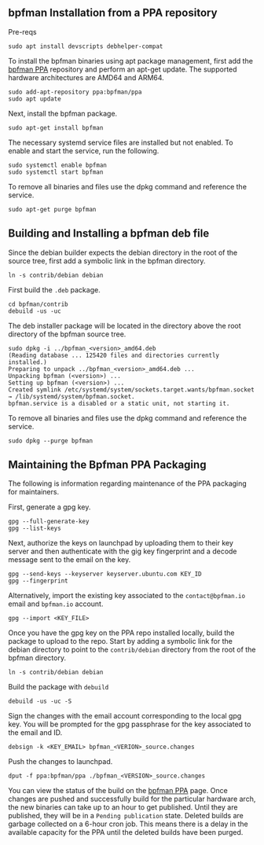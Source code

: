 ## bpfman Installation from a PPA repository

Pre-reqs

```shell
sudo apt install devscripts debhelper-compat
```
To install the bpfman binaries using apt package management, first add the [bpfman PPA](https://launchpad.net/~bpfman) repository and perform an apt-get update. The supported hardware architectures are AMD64 and ARM64.

```shell
sudo add-apt-repository ppa:bpfman/ppa
sudo apt update
```

Next, install the bpfman package.

```shell
sudo apt-get install bpfman
```

The necessary systemd service files are installed but not enabled. To enable and start the service, run the following.

```shell
sudo systemctl enable bpfman
sudo systemctl start bpfman
```

To remove all binaries and files use the dpkg command and reference the service.

```shell
sudo apt-get purge bpfman
```

## Building and Installing a bpfman deb file

Since the debian builder expects the debian directory in the root of the source tree, first add a symbolic link in the bpfman directory.

```shell
ln -s contrib/debian debian
```

First build the `.deb` package.

```shell
cd bpfman/contrib
debuild -us -uc
```

The deb installer package will be located in the directory above the root directory of the bpfman source tree.

```text
sudo dpkg -i ../bpfman_<version>_amd64.deb
(Reading database ... 125420 files and directories currently installed.)
Preparing to unpack ../bpfman_<version>_amd64.deb ...
Unpacking bpfman (<version>) ...
Setting up bpfman (<version>) ...
Created symlink /etc/systemd/system/sockets.target.wants/bpfman.socket → /lib/systemd/system/bpfman.socket.
bpfman.service is a disabled or a static unit, not starting it.
```

To remove all binaries and files use the dpkg command and reference the service.

```shell
sudo dpkg --purge bpfman
```

## Maintaining the Bpfman PPA Packaging

The following is information regarding maintenance of the PPA packaging for maintainers.

First, generate a gpg key.

```shell
gpg --full-generate-key
gpg --list-keys
```

Next, authorize the keys on launchpad by uploading them to their key server and then authenticate with the gig key fingerprint and a decode message sent to the email on the key.

```shell
gpg --send-keys --keyserver keyserver.ubuntu.com KEY_ID
gpg --fingerprint
```

Alternatively, import the existing key associated to the `contact@bpfman.io` email and `bpfman.io` account.

```text
gpg --import <KEY_FILE>
```

Once you have the gpg key on the PPA repo installed locally, build the package to upload to the repo. Start by adding a symbolic link for the debian directory to point to the `contrib/debian` directory from the root of the bpfman directory.

```shell
ln -s contrib/debian debian
```

Build the package with `debuild`

```shell
debuild -us -uc -S
```

Sign the changes with the email account corresponding to the local gpg key. You will be prompted for the gpg passphrase for the key associated to the email and ID.

```shell
debsign -k <KEY_EMAIL> bpfman_<VERION>_source.changes
```

Push the changes to launchpad.

```shell
dput -f ppa:bpfman/ppa ./bpfman_<VERSION>_source.changes
```

You can view the status of the build on the [bpfman PPA](https://launchpad.net/~bpfman/+archive/ubuntu/ppa/+packages) page. Once changes are pushed and successfully build for the particular hardware arch, the new binaries can take up to an hour to get published. Until they are published, they will be in a `Pending publication` state. Deleted builds are garbage collected on a 6-hour cron job. This means there is a delay in the available capacity for the PPA until the deleted builds have been purged.
